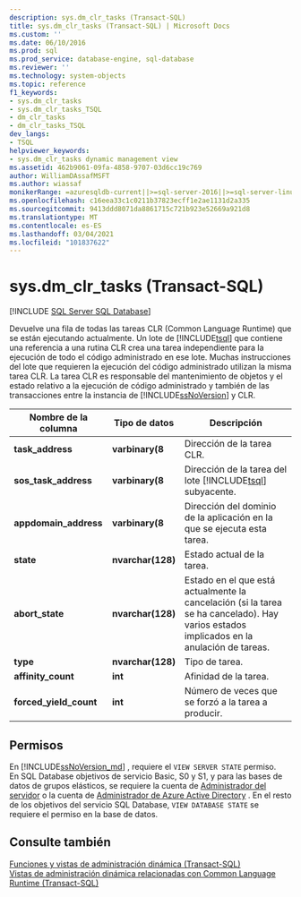 ```yaml
---
description: sys.dm_clr_tasks (Transact-SQL)
title: sys.dm_clr_tasks (Transact-SQL) | Microsoft Docs
ms.custom: ''
ms.date: 06/10/2016
ms.prod: sql
ms.prod_service: database-engine, sql-database
ms.reviewer: ''
ms.technology: system-objects
ms.topic: reference
f1_keywords:
- sys.dm_clr_tasks
- sys.dm_clr_tasks_TSQL
- dm_clr_tasks
- dm_clr_tasks_TSQL
dev_langs:
- TSQL
helpviewer_keywords:
- sys.dm_clr_tasks dynamic management view
ms.assetid: 462b9061-09fa-4858-9707-03d6cc19c769
author: WilliamDAssafMSFT
ms.author: wiassaf
monikerRange: =azuresqldb-current||>=sql-server-2016||>=sql-server-linux-2017||=azuresqldb-mi-current
ms.openlocfilehash: c16eea33c1c0211b37823ecff1e2ae1131d2a335
ms.sourcegitcommit: 9413ddd8071da8861715c721b923e52669a921d8
ms.translationtype: MT
ms.contentlocale: es-ES
ms.lasthandoff: 03/04/2021
ms.locfileid: "101837622"
---
```

# <a name="sysdm_clr_tasks-transact-sql"></a>sys.dm_clr_tasks (Transact-SQL)
[!INCLUDE [SQL Server SQL Database](../../includes/applies-to-version/sql-asdb.md)]

  Devuelve una fila de todas las tareas CLR (Common Language Runtime) que se están ejecutando actualmente. Un lote de [!INCLUDE[tsql](../../includes/tsql-md.md)] que contiene una referencia a una rutina CLR crea una tarea independiente para la ejecución de todo el código administrado en ese lote. Muchas instrucciones del lote que requieren la ejecución del código administrado utilizan la misma tarea CLR. La tarea CLR es responsable del mantenimiento de objetos y el estado relativo a la ejecución de código administrado y también de las transacciones entre la instancia de [!INCLUDE[ssNoVersion](../../includes/ssnoversion-md.md)] y CLR.  
  
|Nombre de la columna|Tipo de datos|Descripción|  
|-----------------|---------------|-----------------|  
|**task_address**|**varbinary(8**|Dirección de la tarea CLR.|  
|**sos_task_address**|**varbinary(8**|Dirección de la tarea del lote [!INCLUDE[tsql](../../includes/tsql-md.md)] subyacente.|  
|**appdomain_address**|**varbinary(8**|Dirección del dominio de la aplicación en la que se ejecuta esta tarea.|  
|**state**|**nvarchar(128)**|Estado actual de la tarea.|  
|**abort_state**|**nvarchar(128)**|Estado en el que está actualmente la cancelación (si la tarea se ha cancelado). Hay varios estados implicados en la anulación de tareas.|  
|**type**|**nvarchar(128)**|Tipo de tarea.|  
|**affinity_count**|**int**|Afinidad de la tarea.|  
|**forced_yield_count**|**int**|Número de veces que se forzó a la tarea a producir.|  
  
## <a name="permissions"></a>Permisos  

En [!INCLUDE[ssNoVersion_md](../../includes/ssnoversion-md.md)] , requiere el `VIEW SERVER STATE` permiso.   
En SQL Database objetivos de servicio Basic, S0 y S1, y para las bases de datos de grupos elásticos, se requiere la cuenta de [Administrador del servidor](/azure/azure-sql/database/logins-create-manage#existing-logins-and-user-accounts-after-creating-a-new-database) o la cuenta de [Administrador de Azure Active Directory](/azure/azure-sql/database/authentication-aad-overview#administrator-structure) . En el resto de los objetivos del servicio SQL Database, `VIEW DATABASE STATE` se requiere el permiso en la base de datos.   
  
## <a name="see-also"></a>Consulte también  
 [Funciones y vistas de administración dinámica &#40;Transact-SQL&#41;](~/relational-databases/system-dynamic-management-views/system-dynamic-management-views.md)   
 [Vistas de administración dinámica relacionadas con Common Language Runtime &#40;Transact-SQL&#41;](../../relational-databases/system-dynamic-management-views/common-language-runtime-related-dynamic-management-views-transact-sql.md)  
  

